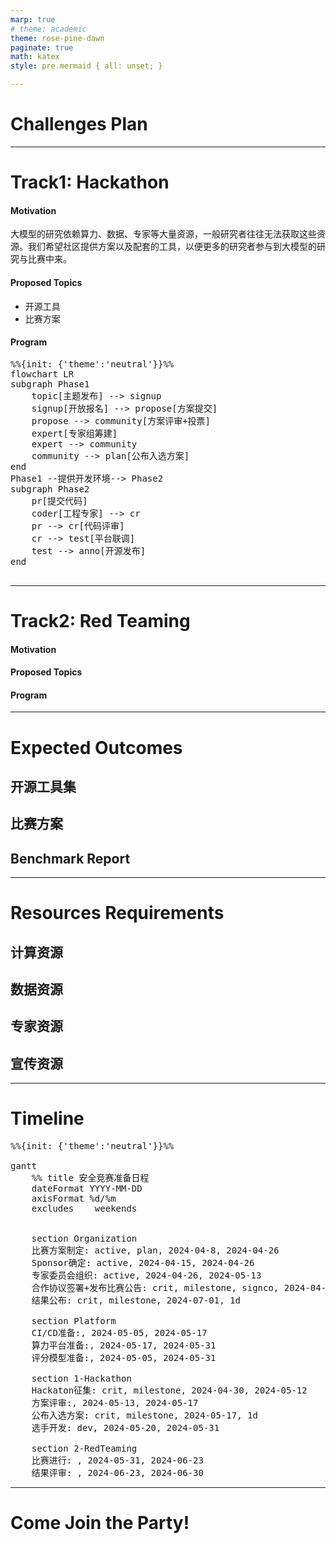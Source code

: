 ```yaml
---
marp: true
# theme: academic
theme: rose-pine-dawn
paginate: true
math: katex
style: pre.mermaid { all: unset; }

---
```

<!-- _class: lead-->
<!-- header: ICML 2024 Workshop on **T**rustworthy **i**n Multi-modal **F**oundation Models and AI **A**gents **(TiFA)** -->

# Challenges Plan

---
# Track1: Hackathon

<div class="container">

<div class="col">

#### Motivation
大模型的研究依赖算力、数据、专家等大量资源，一般研究者往往无法获取这些资源。我们希望社区提供方案以及配套的工具，以便更多的研究者参与到大模型的研究与比赛中来。

#### Proposed Topics
- 开源工具
- 比赛方案


</div>

<div class="col">

#### Program

<pre class="mermaid">
%%{init: {'theme':'neutral'}}%%
flowchart LR
subgraph Phase1
    topic[主题发布] --> signup
    signup[开放报名] --> propose[方案提交]
    propose --> community[方案评审+投票]
    expert[专家组筹建]
    expert --> community
    community --> plan[公布入选方案]
end
Phase1 --提供开发环境--> Phase2
subgraph Phase2
    pr[提交代码]
    coder[工程专家] --> cr
    pr --> cr[代码评审]
    cr --> test[平台联调]
    test --> anno[开源发布]
end

</pre>
</div>

</div>

---
# Track2: Red Teaming

<div class="container">

<div class="col">

#### Motivation

#### Proposed Topics


</div>

<div class="col">

#### Program

</div>

</div>


---
# Expected Outcomes

## 开源工具集
## 比赛方案
## Benchmark Report

---
# Resources Requirements

## 计算资源
## 数据资源
## 专家资源
## 宣传资源

---
# Timeline

<pre class="mermaid">
%%{init: {'theme':'neutral'}}%%

gantt
    %% title 安全竞赛准备日程
    dateFormat YYYY-MM-DD
    axisFormat %d/%m
    excludes    weekends

   
    section Organization
    比赛方案制定: active, plan, 2024-04-8, 2024-04-26
    Sponsor确定: active, 2024-04-15, 2024-04-26
    专家委员会组织: active, 2024-04-26, 2024-05-13
    合作协议签署+发布比赛公告: crit, milestone, signco, 2024-04-25, 1d
    结果公布: crit, milestone, 2024-07-01, 1d

    section Platform
    CI/CD准备:, 2024-05-05, 2024-05-17
    算力平台准备:, 2024-05-17, 2024-05-31
    评分模型准备:, 2024-05-05, 2024-05-31

    section 1-Hackathon
    Hackaton征集: crit, milestone, 2024-04-30, 2024-05-12
    方案评审:, 2024-05-13, 2024-05-17
    公布入选方案: crit, milestone, 2024-05-17, 1d
    选手开发: dev, 2024-05-20, 2024-05-31

    section 2-RedTeaming
    比赛进行: , 2024-05-31, 2024-06-23
    结果评审: , 2024-06-23, 2024-06-30
</pre>


---
<!-- _class: lead-->
# Come Join the Party!

<!-- Put this script at the end of Markdown file. -->
<!-- Mermaid -->
<script type="module">
import mermaid from 'https://cdn.jsdelivr.net/npm/mermaid@10/dist/mermaid.esm.min.mjs';
mermaid.initialize({ startOnLoad: true });

window.addEventListener('vscode.markdown.updateContent', function() { mermaid.init() });
</script>

